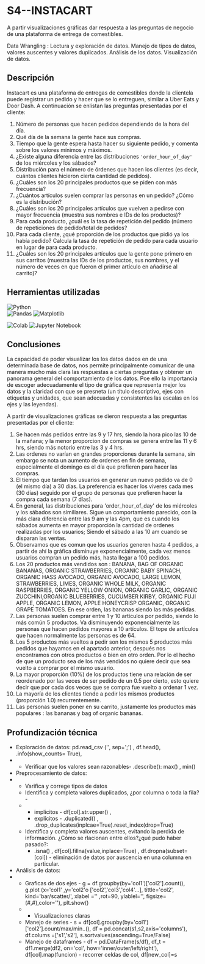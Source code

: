 # S4--INSTACART
A partir visualizaciones gráficas dar respuesta a las preguntas de negocio de una plataforma de entrega de comestibles.

Data Wrangling : Lectura y exploración de datos. Manejo de tipos de datos, valores auscentes y valores duplicados.  Análisis de los datos. Visualización de datos.

## Descripción

Instacart es una plataforma de entregas de comestibles donde la clientela puede registrar un pedido y hacer que se lo entreguen, similar a Uber Eats y Door Dash.
A continuación se enlistan las preguntas presentadas por el cliente:
1. Número de personas que hacen pedidos dependiendo de la hora del día.
2. Qué día de la semana la gente hace sus compras.
3. Tiempo que la gente espera hasta hacer su siguiente pedido, y comenta sobre los valores mínimos y máximos.
4.  ¿Existe alguna diferencia entre las distribuciones `'order_hour_of_day'` de los miércoles y los sábados? 
5. Distribución para el número de órdenes que hacen los clientes (es decir, cuántos clientes hicieron cierta cantidad de pedidos).
6. ¿Cuáles son los 20 principales productos que se piden con más frecuencia?
7. ¿Cuántos artículos suelen comprar las personas en un pedido? ¿Cómo es la distribución?
8. ¿Cuáles son los 20 principales artículos que vuelven a pedirse con mayor frecuencia (muestra sus nombres e IDs de los productos)?
9. Para cada producto, ¿cuál es la tasa de repetición del pedido (número de repeticiones de pedido/total de pedidos?
10. Para cada cliente, ¿qué proporción de los productos que pidió ya los había pedido? Calcula la tasa de repetición de pedido para cada usuario en lugar de para cada producto.
11. ¿Cuáles son los 20 principales artículos que la gente pone primero en sus carritos (muestra las IDs de los productos, sus nombres, y el número de veces en que fueron el primer artículo en añadirse al carrito)?

## Herramientas utilizadas 
![Python](https://img.shields.io/badge/:Python-024A86?style=for-the-badge&logo=python&logoColor=white&labelColor=101010)</br>
![Pandas](https://img.shields.io/badge/pandas-%23150458.svg?style=for-the-badge&logo=pandas&logoColor=white)
![Matplotlib](https://img.shields.io/badge/Matplotlib-%23ffffff.svg?style=for-the-badge&logo=Matplotlib&logoColor=black)

![Colab](https://img.shields.io/badge/Colab-F9AB00?style=for-the-badge&logo=googlecolab&color=525252)
![Jupyter Notebook](https://img.shields.io/badge/jupyter-%23FA0F00.svg?style=for-the-badge&logo=jupyter&logoColor=white)


## Conclusiones 

La capacidad de poder visualizar los los datos dados en de una determinada base de datos, nos permite principalmente comunicar de una manera mucho más clara las respuestas a ciertas preguntas y obtener un panorama general del comportamiento de los datos. Poe ello la importancia de escoger adecuadamente el tipo de gráfica que representa mejor los datos y la claridad con que se presneta (un título descriptivo, ejes con etiquetas y unidades, que sean adecuadas y consistentes las escalas en los ejes y las leyendas).

A partir de visualizaciones gráficas se dieron respuesta a  las preguntas presentadas por el cliente:
1. Se hacen más pedidos entre las 9 y 17 hrs, siendo la hora pico las 10 de la mañana; y la menor proporcion de compras se genera entre las 11 y 6 hrs, siendo más notorio entre las 3 y 4 hrs.
2. Las ordenes no varían en grandes proporciones durante la semana, sin embargo se nota un aumento de ordenes en fin de semana, especialmente el domingo es el día que prefieren para hacer las compras.
3. El tiempo que tardan los usuarios en generar un nuevo pedido va de 0 (el mismo día) a 30 días. La preferencia es hacer los víveres cada mes (30 días) seguido por el grupo de personas que prefieren hacer la compra cada semana (7 días).
4. En general, las distribuciones para 'order_hour_of_day' de los miércoles y los sábados son similiares. Sigue un comportamiento parecido, con la más clara diferencia entre las 9 am y las 4pm, que es cuando los sábados aumenta en mayor proporción la cantidad de ordenes realizadas por los usuarios; Siendo el sábado a las 10 am cuando se disparan las ventas.
5. Observamos que es comun que los usuarios generen hasta 4 pedidos, a partir de ahí la gráfica disminuye exponencialmente, cada vez menos usuarios compran un pedido más, hasta llegar a 100 pedidos.
6. Los 20 productos más vendidos son : BANANA, BAG OF ORGANIC BANANAS, ORGANIC STRAWBERRIES, ORGANIC BABY SPINACH, ORGANIC HASS AVOCADO, ORGANIC AVOCADO, LARGE LEMON, STRAWBERRIES, LIMES, ORGANIC WHOLE MILK, ORGANIC RASPBERRIES, ORGANIC YELLOW ONION, ORGANIC GARLIC, ORGANIC ZUCCHINI,ORGANIC BLUEBERRIES, CUCUMBER KIRBY, ORGANIC FUJI APPLE, ORGANIC LEMON, APPLE HONEYCRISP ORGANIC, ORGANIC GRAPE TOMATOES. En ese orden, las bananas siendo las más pedidas.
7. Las personas suelen comprar entre 1 y 10 artículos por pedido, siendo  lo más común 5 productos. Va disminuyendo exponencialmente las personas que hacen pedidos  mayores a  10 artículos. El tope de artículos que hacen normalmente las personas es de 64.
8. Los 5 productos más vueltos a pedir son los mismos 5 productos más pedidos que hayamos en el apartado anterior, después nos encontramos con otros productos o bien en otro orden. Por lo el hecho de que un producto sea de los más vendidos no quiere decir que sea vuelto a comprar por el mismo usuario.
9. La mayor proporción (10%) de los productos tiene una relación de ser reordenado por las veces de ser pedido de un 0.5 por cierto, esto quiere decir que por cada dos veces que se compra fue vuelto a ordenar 1 vez.
10. La mayoría de los clientes tiende a pedir los mismos productos (proporción 1.0) recurrentemente.
11. Las personas suelen poner en su carrito, justamente los productos más populares : las bananas y bag of organic bananas.

## Profundización técnica
* Exploración de datos:  pd.read_csv ('', sep=';') , df.head(), .info(show_counts= True),
* * Verificar que los valores sean razonables- .describe(): max() , min()
* Preprocesamiento de datos:
* * Varifica y correge tipos de datos 
  *  Identifica y completa valores duplicados, ¿por columna o toda la fila? -
  *  * implicitos - df[col].str.upper() , 
     * explícitos -  .duplicated() , .drop_duplicates(inplcae=True).reset_index(drop=True)
  *  Identifica y completa valores auscentes, evitando la perdida de información. ¿Cómo se rlacionan entre ellos?¿qué pudo haber pasado?:
     *  .isna() , df[col].fillna(value,inplace=True) ,  df.dropna(subset=[col]) - eliminación de datos por auscencia en una columna en particular.
* Análisis de datos:
* * Graficas de dos ejes - g = df.groupby(by='col1')['col2'].count(),  g.plot (x='col1' ,y='col2'o ['col2','col3','col4'...], tittle='col2', kind='bar/scatter/', xlabel ='' ,rot=90, ylablel='', figsize=(#,#),color=''), plt.show()
  * * Visualizaciones claras 
  * Manejo de series - s = df[col].groupby(by='col1')['col2'].count/max/min..(), df = pd.concat(s1,s2,axis='columns'), df.colums =['s1','s2'], s.sortvalues(ascending=True/False)
  * Manejo de dataframes - df = pd.DataFrame(s/df), df_t = df1.merge(df2, on='col', how='inner/outer/left/right'), df[col].map(funcion) - recorrer celdas de col, df[new_col]=s 

